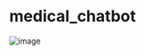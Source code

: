 # medical_chatbot

![image](https://github.com/user-attachments/assets/78fe1658-8299-42b8-bfff-7c34e2a0d64d)
